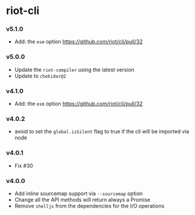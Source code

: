 # riot-cli

### v5.1.0
- Add: the `esm` option https://github.com/riot/cli/pull/32

### v5.0.0
- Update the `riot-compiler` using the latest version
- Update to `chokidar@2`

### v4.1.0
- Add: the `esm` option https://github.com/riot/cli/pull/32

### v4.0.2
- avoid to set the `global.isSilent` flag to true if the cli will be imported via node

### v4.0.1
- Fix #30

### v4.0.0
- Add inline sourcemap support via `--sourcemap` option
- Change all the API methods will return always a Promise
- Remove `shelljs` from the dependencies for the I/O operations
